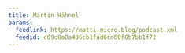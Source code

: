 ```yaml
---
title: Martin Hähnel
params:
  feedlink: https://matti.micro.blog/podcast.xml
  feedid: c09c0a0a436cb1fad6cd60f8b7bb1f72
---
```

